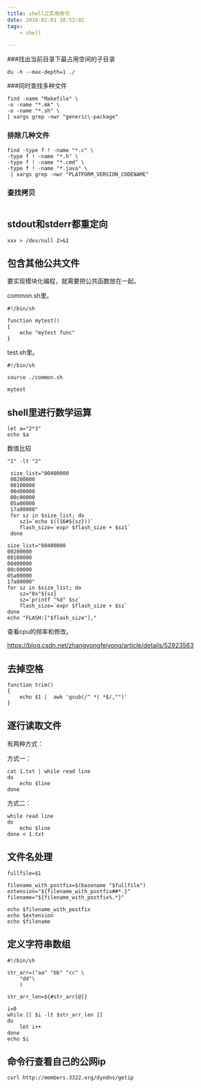 ```yaml
---
title: shell之实用命令
date: 2018-02-01 10:53:02
tags:
	- shell

---
```


###找出当前目录下最占用空间的子目录

```
du -h --max-depth=1 ./
```

###同时查找多种文件

```
find -name "Makefile" \
-o -name "*.mk" \
-o -name "*.sh" \
| xargs grep -nwr "generic\-package"
```

### 排除几种文件

```
find -type f ! -name "*.c" \
-type f ! -name "*.h" \
-type f ! -name "*.cmd" \
-type f ! -name "*.java" \
 | xargs grep -nwr "PLATFORM_VERSION_CODENAME"
```

### 查找拷贝

```

```

## stdout和stderr都重定向

```
xxx > /dev/null 2>&1
```

## 包含其他公共文件

要实现模块化编程，就需要把公共函数放在一起。

common.sh里。

```
#!/bin/sh

function mytest()
{
	echo "mytest func"
}
```

test.sh里。

```
#!/bin/sh

source ./common.sh

mytest
```



## shell里进行数学运算

```
let a="2*3"
echo $a
```

数值比较

```
"1" -lt "2"
```

```
 size_list="00400000
 00200000
 00100000
 00d00000
 00c00000
 05a00000
 17a00000"
 for sz in $size_list; do
 	sz1=`echo $((16#${sz}))`
 	flash_size=`expr $flash_size + $sz1`
 done
```

```
size_list="00400000
00200000
00100000
00d00000
00c00000
05a00000
17a00000"
for sz in $size_list; do
	sz="0x"${sz}
	sz=`printf "%d" $sz`
	flash_size=`expr $flash_size + $sz`
done
echo "FLASH:["$flash_size"],"
```



查看cpu的频率和修改。

https://blog.csdn.net/zhangyongfeiyong/article/details/52923563



## 去掉空格

```
function trim() 
{ 
	echo $1 |  awk 'gsub(/^ *| *$/,"")'
}
```

## 逐行读取文件

有两种方式：

方式一：

```
cat 1.txt | while read line
do
	echo $line
done
```

方式二：

```
while read line
do 
	echo $line
done < 1.txt
```

## 文件名处理

```
fullfile=$1

filename_with_postfix=$(basename "$fullfile")
extension="${filename_with_postfix##*.}"
filename="${filename_with_postfix%.*}"

echo $filename_with_postfix
echo $extension
echo $filename
```

## 定义字符串数组

```
#!/bin/sh

str_arr=("aa" "bb" "cc" \
	"dd"\
	)

str_arr_len=${#str_arr[@]}

i=0
while [[ $i -lt $str_arr_len ]]
do
	let i++
done
echo $i

```

## 命令行查看自己的公网ip

```
curl http://members.3322.org/dyndns/getip
```

